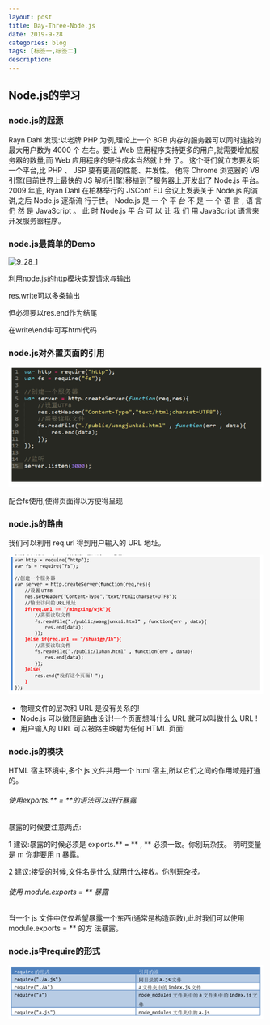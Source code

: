 ```yaml
---
layout: post
title: Day-Three-Node.js
date: 2019-9-28
categories: blog
tags: [标签一,标签二]
description: 
---
```


## Node.js的学习

### node.js的起源

Rayn Dahl 发现:以老牌 PHP 为例,理论上一个 8GB 内存的服务器可以同时连接的最大用户数为 4000 个
左右。要让 Web 应用程序支持更多的用户,就需要增加服务器的数量,而 Web 应用程序的硬件成本当然就上升
了。
这个哥们就立志要发明一个平台,比 PHP 、 JSP 要有更高的性能、并发性。
他将 Chrome 浏览器的 V8 引擎(目前世界上最快的 JS 解析引擎)移植到了服务器上,开发出了 Node.js
平台。
2009 年底, Ryan Dahl 在柏林举行的 JSConf EU 会议上发表关于 Node.js 的演讲,之后 Node.js 逐渐流
行于世。
Node.js 是 一 个 平 台 不 是 一 个 语 言 , 语 言 仍 然 是 JavaScript 。 此 时 Node.js 平 台 可 以 让 我 们 用
JavaScript 语言来开发服务器程序。

### node.js最简单的Demo

![9_28_1](/home/y-minzh/模板/yminzh.github.io/img/9_28_1.png)

利用node.js的http模块实现请求与输出

res.write可以多条输出

但必须要以res.end作为结尾

在write\end中可写html代码

### node.js对外置页面的引用

![9_28_2](../img/9_28_2.png)

配合fs使用,使得页面得以方便得呈现

### node.js的路由

我们可以利用 req.url 得到用户输入的 URL 地址。

![9_28_3](../img/9_28_3.png)

* 物理文件的层次和 URL 是没有关系的!
* Node.js 可以做顶层路由设计!一个页面想叫什么 URL 就可以叫做什么 URL !
* 用户输入的 URL 可以被路由映射为任何 HTML 页面!

### node.js的模块

HTML 宿主环境中,多个 js 文件共用一个 html 宿主,所以它们之间的作用域是打通的。

###### 使用exports.** = **的语法可以进行暴露

暴露的时候要注意两点:

1 建议:暴露的时候必须是 exports.** = ** , ** 必须一致。你别玩杂技。
明明变量是 m 你非要用 n 暴露。

2 建议:接受的时候,文件名是什么,就用什么接收。你别玩杂技。

###### 使用 module.exports = ** 暴露

当一个 js 文件中仅仅希望暴露一个东西(通常是构造函数),此时我们可以使用 module.exports = ** 的方
法暴露。

### node.js中require的形式

![9_28_4](../img/9_28_4.png)

